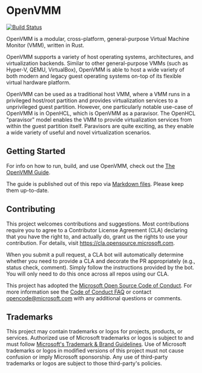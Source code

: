 # OpenVMM

[![Build Status](https://github.com/microsoft/openvmm/actions/workflows/openvmm-ci.yaml/badge.svg?branch=main)](https://github.com/microsoft/openvmm/actions/workflows/openvmm-ci.yaml)

OpenVMM is a modular, cross-platform, general-purpose Virtual Machine Monitor (VMM), written in Rust. 

OpenVMM supports a variety of host operating systems, architectures, and virtualization backends. Similar 
to other general-purpose VMMs (such as Hyper-V, QEMU, VirtualBox), OpenVMM is able to host a wide variety 
of both modern and legacy guest operating systems on-top of its flexible virtual hardware platform.

OpenVMM can be used as a traditional host VMM, where a VMM runs in a privileged host/root partition and 
provides virtualization services to a unprivileged guest partition. However, one particularly notable 
use-case of OpenVMM is in OpenHCL, which is OpenVMM as a paravisor. The OpenHCL "paravisor" model enables 
the VMM to provide virtualization services from within the guest partition itself. Paravisors are quite 
exciting, as they enable a wide variety of useful and novel virtualization scenarios.

## Getting Started

For info on how to run, build, and use OpenVMM, check out the [The OpenVMM Guide][].

The guide is published out of this repo via [Markdown files](Guide/src/SUMMARY.md).
Please keep them up-to-date.

[The OpenVMM Guide]: https://aka.ms/openvmmguide

## Contributing

This project welcomes contributions and suggestions.  Most contributions require you to agree to a
Contributor License Agreement (CLA) declaring that you have the right to, and actually do, grant us
the rights to use your contribution. For details, visit https://cla.opensource.microsoft.com.

When you submit a pull request, a CLA bot will automatically determine whether you need to provide
a CLA and decorate the PR appropriately (e.g., status check, comment). Simply follow the instructions
provided by the bot. You will only need to do this once across all repos using our CLA.

This project has adopted the [Microsoft Open Source Code of Conduct](https://opensource.microsoft.com/codeofconduct/).
For more information see the [Code of Conduct FAQ](https://opensource.microsoft.com/codeofconduct/faq/) or
contact [opencode@microsoft.com](mailto:opencode@microsoft.com) with any additional questions or comments.

## Trademarks

This project may contain trademarks or logos for projects, products, or services. Authorized use of Microsoft
trademarks or logos is subject to and must follow
[Microsoft's Trademark & Brand Guidelines](https://www.microsoft.com/en-us/legal/intellectualproperty/trademarks/usage/general).
Use of Microsoft trademarks or logos in modified versions of this project must not cause confusion or imply Microsoft sponsorship.
Any use of third-party trademarks or logos are subject to those third-party's policies.
